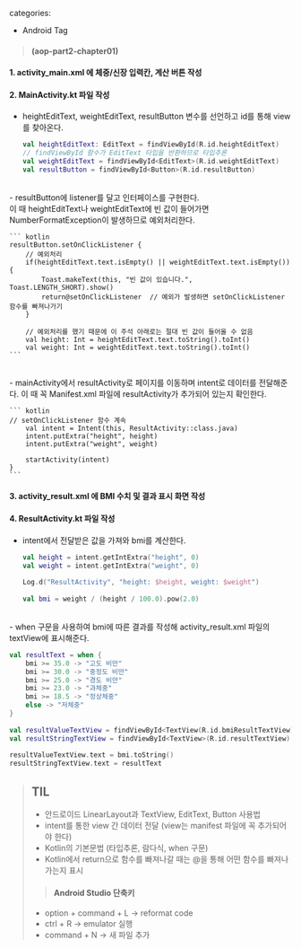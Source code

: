 ﻿categories:
- Android
Tag
> <h4>(aop-part2-chapter01)

#### 1. activity_main.xml 에 체중/신장 입력칸, 계산 버튼 작성

#### 2. MainActivity.kt 파일 작성
 - heightEditText, weightEditText, resultButton 변수를 선언하고 id를 통해 view를 찾아온다.

    ``` kotlin
    val heightEditText: EditText = findViewById(R.id.heightEditText)
    // findViewById 함수가 EditText 타입을 반환하므로 타입추론
    val weightEditText = findViewById<EditText>(R.id.weightEditText)   
    val resultButton = findViewById<Button>(R.id.resultButton)
    ``` 
   
<br>
 - resultButton에 listener를 달고 인터페이스를 구현한다. 
<br>이 때 heightEditText나 weightEditText에 빈 값이 들어가면 NumberFormatException이 발생하므로 예외처리한다.

    ``` kotlin
    resultButton.setOnClickListener {  
        // 예외처리
        if(heightEditText.text.isEmpty() || weightEditText.text.isEmpty()){  
            Toast.makeText(this, "빈 값이 있습니다.", Toast.LENGTH_SHORT).show()
            return@setOnClickListener  // 예외가 발생하면 setOnClickListener 함수를 빠져나가기
        }
		 
        // 예외처리를 했기 때문에 이 주석 아래로는 절대 빈 값이 들어올 수 없음
        val height: Int = heightEditText.text.toString().toInt()  
        val weight: Int = weightEditText.text.toString().toInt()
    ``` 
<br>
 - mainActivity에서 resultActivity로 페이지를 이동하며 intent로 데이터를 전달해준다.
 이 때 꼭 Manifest.xml 파일에 resultActivity가 추가되어 있는지 확인한다.

    ``` kotlin
    // setOnClickListener 함수 계속
        val intent = Intent(this, ResultActivity::class.java)  
        intent.putExtra("height", height)  
        intent.putExtra("weight", weight)  
	  
        startActivity(intent) 
    }
    ``` 

#### 3. activity_result.xml 에 BMI 수치 및 결과 표시 화면 작성<br>
#### 4. ResultActivity.kt 파일 작성
 - intent에서 전달받은 값을 가져와 bmi를 계산한다.

   ``` kotlin
   val height = intent.getIntExtra("height", 0)  
   val weight = intent.getIntExtra("weight", 0)
	
   Log.d("ResultActivity", "height: $height, weight: $weight") 
	
   val bmi = weight / (height / 100.0).pow(2.0)
    ``` 

<br>
 - when 구문을 사용하여 bmi에 따른 결과를 작성해 activity_result.xml 파일의 textView에 표시해준다.

   ``` kotlin
   val resultText = when {  
       bmi >= 35.0 -> "고도 비만"  
       bmi >= 30.0 -> "중정도 비만" 
       bmi >= 25.0 -> "경도 비만"  
       bmi >= 23.0 -> "과체중"  
       bmi >= 18.5 -> "정상체중"  
       else -> "저체중"  
   } 
	
   val resultValueTextView = findViewById<TextView(R.id.bmiResultTextView)  
   val resultStringTextView = findViewById<TextView>(R.id.resultTextView)
	
   resultValueTextView.text = bmi.toString() 
   resultStringTextView.text = resultText
   ```

> ## TIL
>  - 안드로이드 LinearLayout과 TextView, EditText, Button 사용법
>  - intent를 통한 view 간 데이터 전달 (view는 manifest 파일에 꼭 추가되어야 한다)
>  - Kotlin의 기본문법 (타입추론, 람다식, when 구문)
>  - Kotlin에서 return으로 함수를 빠져나갈 때는 @을 통해 어떤 함수를 빠져나가는지 표시
>><h4> Android Studio 단축키
> - option + command + L -> reformat code
> - ctrl + R -> emulator 실행
> - command + N -> 새 파일 추가
